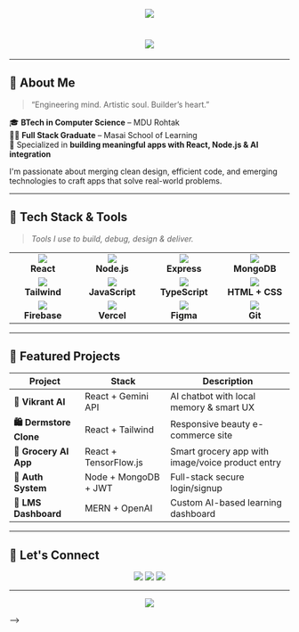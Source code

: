 <p align="center">
  <img src="https://capsule-render.vercel.app/api?type=waving&color=gradient&height=180&section=header&text=Nitin%20-%20Full%20Stack%20Web%20Developer&fontSize=35&fontAlignY=40&desc=Crafting%20Intelligent%20Web%20&%20AI%20Experiences&descAlignY=60&descAlign=60" />
</p>

<h1 align="center">
  <img src="https://readme-typing-svg.demolab.com?font=JetBrains+Mono&weight=500&size=26&duration=3000&pause=2000&center=true&vCenter=true&multiline=true&repeat=true&width=550&height=80&lines=Hey+I'm+Nitin+%F0%9F%91%8B;Full+Stack+Developer+%F0%9F%94%A5;AI+Product+Builder+%F0%9F%A4%96;Clean+Code.+Creative+UI.+Smart+Logic." />
</h1>

---

## 🧠 About Me

> “Engineering mind. Artistic soul. Builder’s heart.”

🎓 **BTech in Computer Science** – MDU Rohtak  
🧑‍💻 **Full Stack Graduate** – Masai School of Learning  
🚀 Specialized in **building meaningful apps with React, Node.js & AI integration**

I'm passionate about merging clean design, efficient code, and emerging technologies to craft apps that solve real-world problems.

---

## 🚀 Tech Stack & Tools

> *Tools I use to build, debug, design & deliver.*

<div align="center" style="margin-bottom: 1rem">
  
<table>
<tr>
  <td align="center" width="140"><img src="https://skillicons.dev/icons?i=react" /><br/><b>React</b></td>
  <td align="center" width="140"><img src="https://skillicons.dev/icons?i=nodejs" /><br/><b>Node.js</b></td>
  <td align="center" width="140"><img src="https://skillicons.dev/icons?i=express" /><br/><b>Express</b></td>
  <td align="center" width="140"><img src="https://skillicons.dev/icons?i=mongodb" /><br/><b>MongoDB</b></td>
</tr>
<tr>
  <td align="center" width="140"><img src="https://skillicons.dev/icons?i=tailwind" /><br/><b>Tailwind</b></td>
  <td align="center" width="140"><img src="https://skillicons.dev/icons?i=js" /><br/><b>JavaScript</b></td>
  <td align="center" width="140"><img src="https://skillicons.dev/icons?i=ts" /><br/><b>TypeScript</b></td>
  <td align="center" width="140"><img src="https://skillicons.dev/icons?i=html,css" /><br/><b>HTML + CSS</b></td>
</tr>
<tr>
  <td align="center" width="140"><img src="https://skillicons.dev/icons?i=firebase" /><br/><b>Firebase</b></td>
  <td align="center" width="140"><img src="https://skillicons.dev/icons?i=vercel" /><br/><b>Vercel</b></td>
  <td align="center" width="140"><img src="https://skillicons.dev/icons?i=figma" /><br/><b>Figma</b></td>
  <td align="center" width="140"><img src="https://skillicons.dev/icons?i=git" /><br/><b>Git</b></td>
</tr>
</table>

</div>

---

## 🧪 Featured Projects

| Project | Stack | Description |
|--------|-------|-------------|
| **🧠 Vikrant AI** | React + Gemini API | AI chatbot with local memory & smart UX |
| **🛍️ Dermstore Clone** | React + Tailwind | Responsive beauty e-commerce site |
| **🧾 Grocery AI App** | React + TensorFlow.js | Smart grocery app with image/voice product entry |
| **🔐 Auth System** | Node + MongoDB + JWT | Full-stack secure login/signup |
| **📘 LMS Dashboard** | MERN + OpenAI | Custom AI-based learning dashboard |

---

## 🔗 Let's Connect

<div align="center">
  <a href="mailto:nitindeswal30@gmail.com"><img src="https://img.shields.io/badge/Gmail-D14836?style=for-the-badge&logo=gmail&logoColor=white"/></a>
  <a href="www.linkedin.com/in/nitin-deswal-a639511b6"><img src="https://img.shields.io/badge/LinkedIn-blue?style=for-the-badge&logo=linkedin&logoColor=white"/></a>
  <a href="#"><img src="https://img.shields.io/badge/Portfolio-Coming%20Soon-black?style=for-the-badge"/></a>
</div>

---

<p align="center">
  <img src="https://capsule-render.vercel.app/api?type=waving&color=gradient&height=140&section=footer"/>
</p>
-->
